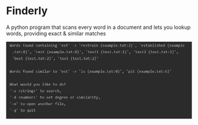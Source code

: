 # Finderly
 A python program that scans every word in a document and lets you lookup words, providing exact & similar matches

![](Finderly.PNG)
